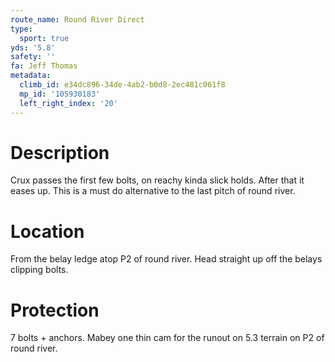 ```yaml
---
route_name: Round River Direct
type:
  sport: true
yds: '5.8'
safety: ''
fa: Jeff Thomas
metadata:
  climb_id: e34dc896-34de-4ab2-b0d8-2ec481c061f8
  mp_id: '105930183'
  left_right_index: '20'
---
```

# Description
Crux passes the first few bolts, on reachy kinda slick holds. After that it eases up. This is a must do alternative to the last pitch of round river.

# Location
From the belay ledge atop P2 of round river. Head straight up off the belays clipping bolts.

# Protection
7 bolts + anchors. Mabey one thin cam for the runout on 5.3 terrain on P2 of round river.
